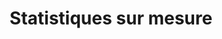 ---
lang: lu
title: Statistiques sur mesure
image: ../static/images/cards/icon-pictures.png
imageAlt: Test
description: Vous voulez une vue d’ensemble de votre établissement ? Avec Kidola, toutes les informations saisies peuvent être analysées pour simplifier la gestion au quotidien.
---